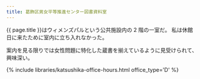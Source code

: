 ```yaml
---
title: 葛飾区男女平等推進センター図書資料室
---
```


{{ page.title }}はウィメンズパルという公共施設内の 2 階の一室だ。
私は休館日に来たために室内に立ち入れなかった。

案内を見る限りでは女性問題に特化した蔵書を揃えているように見受けられて、興味深い。

{% include libraries/katsushika-office-hours.html office_type='D' %}
